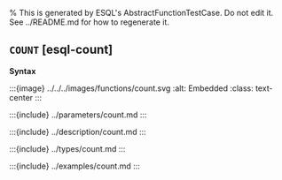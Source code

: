 % This is generated by ESQL's AbstractFunctionTestCase. Do not edit it. See ../README.md for how to regenerate it.

## `COUNT` [esql-count]

**Syntax**

:::{image} ../../../images/functions/count.svg
:alt: Embedded
:class: text-center
:::


:::{include} ../parameters/count.md
:::

:::{include} ../description/count.md
:::

:::{include} ../types/count.md
:::

:::{include} ../examples/count.md
:::
